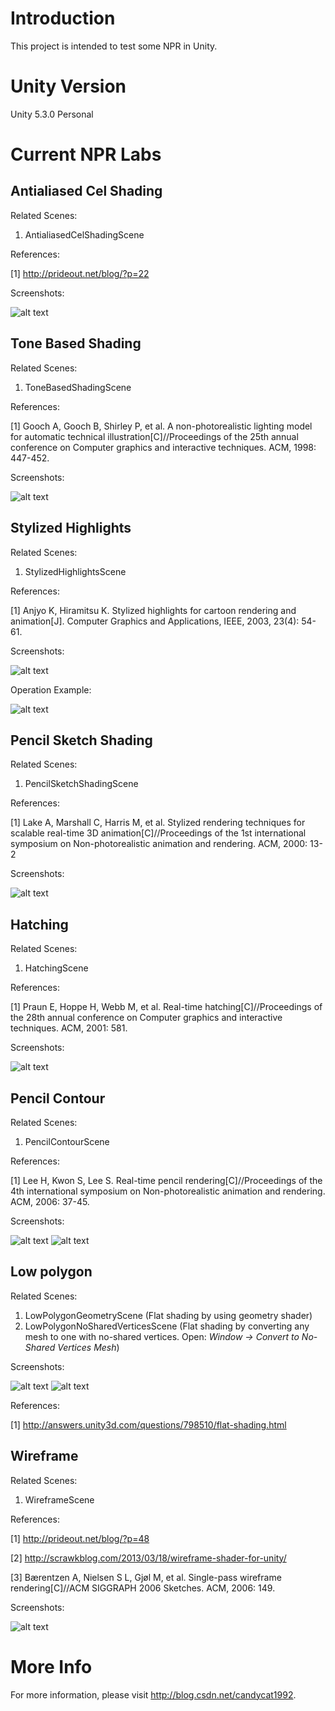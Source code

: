 # Introduction

This project is intended to test some NPR in Unity.

# Unity Version

Unity 5.3.0 Personal

# Current NPR Labs

## Antialiased Cel Shading

Related Scenes:

1. AntialiasedCelShadingScene

References:

[1] http://prideout.net/blog/?p=22

Screenshots:

![alt text](https://github.com/candycat1992/NPR_Lab/blob/master/SceneImages/AntialiasedCelShadingScene.png)

## Tone Based Shading

Related Scenes:

1. ToneBasedShadingScene

References:

[1] Gooch A, Gooch B, Shirley P, et al. A non-photorealistic lighting model for automatic technical illustration[C]//Proceedings of the 25th annual conference on Computer graphics and interactive techniques. ACM, 1998: 447-452.

Screenshots:

![alt text](https://github.com/candycat1992/NPR_Lab/blob/master/SceneImages/ToneBasedShadingScene.png)

## Stylized Highlights

Related Scenes:

1. StylizedHighlightsScene

References:

[1] Anjyo K, Hiramitsu K. Stylized highlights for cartoon rendering and animation[J]. Computer Graphics and Applications, IEEE, 2003, 23(4): 54-61.

Screenshots:

![alt text](https://github.com/candycat1992/NPR_Lab/blob/master/SceneImages/StylizedHighlightsScene.png)

Operation Example:

![alt text](https://github.com/candycat1992/NPR_Lab/blob/master/SceneImages/OperationExample.png)

## Pencil Sketch Shading

Related Scenes:

1. PencilSketchShadingScene

References:

[1] Lake A, Marshall C, Harris M, et al. Stylized rendering techniques for scalable real-time 3D animation[C]//Proceedings of the 1st international symposium on Non-photorealistic animation and rendering. ACM, 2000: 13-2

Screenshots:

![alt text](https://github.com/candycat1992/NPR_Lab/blob/master/SceneImages/PencilSketchScene.png)

## Hatching

Related Scenes:

1. HatchingScene

References:

[1] Praun E, Hoppe H, Webb M, et al. Real-time hatching[C]//Proceedings of the 28th annual conference on Computer graphics and interactive techniques. ACM, 2001: 581.

Screenshots:

![alt text](https://github.com/candycat1992/NPR_Lab/blob/master/SceneImages/HatchingScene.png)

## Pencil Contour

Related Scenes:

1. PencilContourScene

References:

[1] Lee H, Kwon S, Lee S. Real-time pencil rendering[C]//Proceedings of the 4th international symposium on Non-photorealistic animation and rendering. ACM, 2006: 37-45.

Screenshots:

![alt text](https://github.com/candycat1992/NPR_Lab/blob/master/SceneImages/PencilContourScene.png)
![alt text](https://github.com/candycat1992/NPR_Lab/blob/master/SceneImages/ContourZoom.png)

## Low polygon

Related Scenes:

1. LowPolygonGeometryScene (Flat shading by using geometry shader)
2. LowPolygonNoSharedVerticesScene (Flat shading by converting any mesh to one with no-shared vertices. Open: _Window -> Convert to No-Shared Vertices Mesh_)

Screenshots:

![alt text](https://github.com/candycat1992/NPR_Lab/blob/master/SceneImages/LowPolygonGeometryScene.png) ![alt text](https://github.com/candycat1992/NPR_Lab/blob/master/SceneImages/LowPolygonNoSharedVerticesScene.png)

References:

[1] http://answers.unity3d.com/questions/798510/flat-shading.html

## Wireframe

Related Scenes:

1. WireframeScene

References:

[1] http://prideout.net/blog/?p=48

[2] http://scrawkblog.com/2013/03/18/wireframe-shader-for-unity/

[3] Bærentzen A, Nielsen S L, Gjøl M, et al. Single-pass wireframe rendering[C]//ACM SIGGRAPH 2006 Sketches. ACM, 2006: 149.

Screenshots:

![alt text](https://github.com/candycat1992/NPR_Lab/blob/master/SceneImages/WireframeScene.png)

# More Info

For more information, please visit http://blog.csdn.net/candycat1992.


